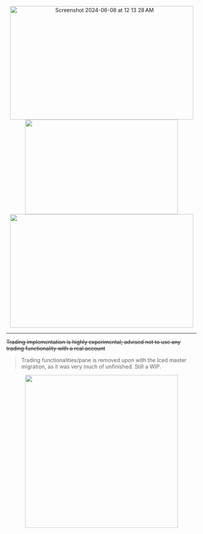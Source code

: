 <p align="center">
  <img width="485,4" height="300" alt="Screenshot 2024-06-08 at 12 13 28 AM" src="https://github.com/akenshaw/iced-trade/assets/63060680/6b3217fe-1ef4-43c1-94c0-9b11daff372a">
  <img src="https://github.com/akenshaw/iced-trade/assets/63060680/158e4bb1-0bd3-435e-a1b5-6ccae62d9d5c" width="404,4" height="250" style="display: inline-block;" />
  <img src="https://github.com/akenshaw/iced-trade/assets/63060680/df84809e-7ddc-42ad-85fc-a90dd0741ac5" width="485,4" height="300" style="display: inline-block;" /> 
</p>


***
~~Trading implementation is highly experimental; advised not to use any trading functionality with a real account~~ 
> Trading functionalities/pane is removed upon with the Iced master migration, as it was very much of unfinished. Still a WIP.

<p align="center">
  <img src="https://github.com/akenshaw/iced-trade/assets/63060680/e7b55751-b547-4548-ac95-5348c6c60385" width="404,5" />
</p>


